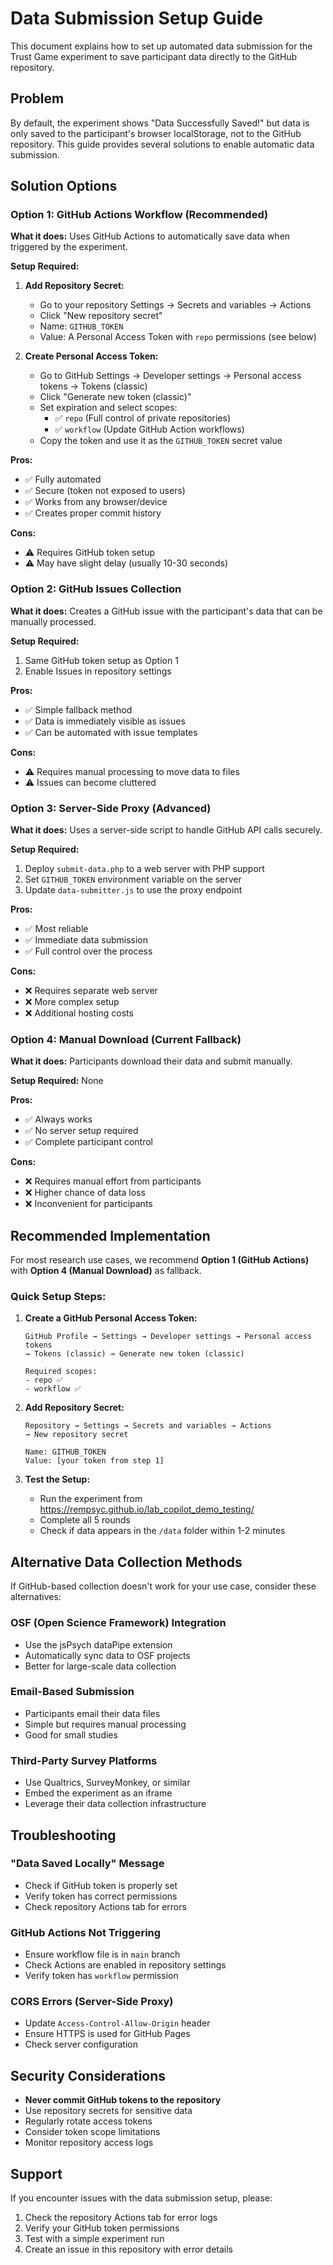 # Data Submission Setup Guide

This document explains how to set up automated data submission for the Trust Game experiment to save participant data directly to the GitHub repository.

## Problem

By default, the experiment shows "Data Successfully Saved!" but data is only saved to the participant's browser localStorage, not to the GitHub repository. This guide provides several solutions to enable automatic data submission.

## Solution Options

### Option 1: GitHub Actions Workflow (Recommended)

**What it does:** Uses GitHub Actions to automatically save data when triggered by the experiment.

**Setup Required:**
1. **Add Repository Secret:**
   - Go to your repository Settings → Secrets and variables → Actions
   - Click "New repository secret"
   - Name: `GITHUB_TOKEN`
   - Value: A Personal Access Token with `repo` permissions (see below)

2. **Create Personal Access Token:**
   - Go to GitHub Settings → Developer settings → Personal access tokens → Tokens (classic)
   - Click "Generate new token (classic)"
   - Set expiration and select scopes:
     - ✅ `repo` (Full control of private repositories)
     - ✅ `workflow` (Update GitHub Action workflows)
   - Copy the token and use it as the `GITHUB_TOKEN` secret value

**Pros:**
- ✅ Fully automated
- ✅ Secure (token not exposed to users)
- ✅ Works from any browser/device
- ✅ Creates proper commit history

**Cons:**
- ⚠️ Requires GitHub token setup
- ⚠️ May have slight delay (usually 10-30 seconds)

### Option 2: GitHub Issues Collection

**What it does:** Creates a GitHub issue with the participant's data that can be manually processed.

**Setup Required:**
1. Same GitHub token setup as Option 1
2. Enable Issues in repository settings

**Pros:**
- ✅ Simple fallback method
- ✅ Data is immediately visible as issues
- ✅ Can be automated with issue templates

**Cons:**
- ⚠️ Requires manual processing to move data to files
- ⚠️ Issues can become cluttered

### Option 3: Server-Side Proxy (Advanced)

**What it does:** Uses a server-side script to handle GitHub API calls securely.

**Setup Required:**
1. Deploy `submit-data.php` to a web server with PHP support
2. Set `GITHUB_TOKEN` environment variable on the server
3. Update `data-submitter.js` to use the proxy endpoint

**Pros:**
- ✅ Most reliable
- ✅ Immediate data submission
- ✅ Full control over the process

**Cons:**
- ❌ Requires separate web server
- ❌ More complex setup
- ❌ Additional hosting costs

### Option 4: Manual Download (Current Fallback)

**What it does:** Participants download their data and submit manually.

**Setup Required:** None

**Pros:**
- ✅ Always works
- ✅ No server setup required
- ✅ Complete participant control

**Cons:**
- ❌ Requires manual effort from participants
- ❌ Higher chance of data loss
- ❌ Inconvenient for participants

## Recommended Implementation

For most research use cases, we recommend **Option 1 (GitHub Actions)** with **Option 4 (Manual Download)** as fallback.

### Quick Setup Steps:

1. **Create a GitHub Personal Access Token:**
   ```
   GitHub Profile → Settings → Developer settings → Personal access tokens
   → Tokens (classic) → Generate new token (classic)
   
   Required scopes:
   - repo ✅
   - workflow ✅
   ```

2. **Add Repository Secret:**
   ```
   Repository → Settings → Secrets and variables → Actions
   → New repository secret
   
   Name: GITHUB_TOKEN
   Value: [your token from step 1]
   ```

3. **Test the Setup:**
   - Run the experiment from https://rempsyc.github.io/lab_copilot_demo_testing/
   - Complete all 5 rounds
   - Check if data appears in the `/data` folder within 1-2 minutes

## Alternative Data Collection Methods

If GitHub-based collection doesn't work for your use case, consider these alternatives:

### OSF (Open Science Framework) Integration
- Use the jsPsych dataPipe extension
- Automatically sync data to OSF projects
- Better for large-scale data collection

### Email-Based Submission
- Participants email their data files
- Simple but requires manual processing
- Good for small studies

### Third-Party Survey Platforms
- Use Qualtrics, SurveyMonkey, or similar
- Embed the experiment as an iframe
- Leverage their data collection infrastructure

## Troubleshooting

### "Data Saved Locally" Message
- Check if GitHub token is properly set
- Verify token has correct permissions
- Check repository Actions tab for errors

### GitHub Actions Not Triggering
- Ensure workflow file is in `main` branch
- Check Actions are enabled in repository settings
- Verify token has `workflow` permission

### CORS Errors (Server-Side Proxy)
- Update `Access-Control-Allow-Origin` header
- Ensure HTTPS is used for GitHub Pages
- Check server configuration

## Security Considerations

- **Never commit GitHub tokens to the repository**
- Use repository secrets for sensitive data
- Regularly rotate access tokens
- Consider token scope limitations
- Monitor repository access logs

## Support

If you encounter issues with the data submission setup, please:
1. Check the repository Actions tab for error logs
2. Verify your GitHub token permissions
3. Test with a simple experiment run
4. Create an issue in this repository with error details